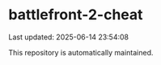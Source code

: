 # battlefront-2-cheat

Last updated: 2025-06-14 23:54:08

This repository is automatically maintained.
